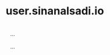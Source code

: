 # user.sinanalsadi.io
<div id="content">
 <!-- another post -->
 <div class="post-container">
  <div class="post">
   ...
  </div>
 </div>
 <div class="post-container">
  <div class="post">
   ...
  </div>
 </div>
</div>
